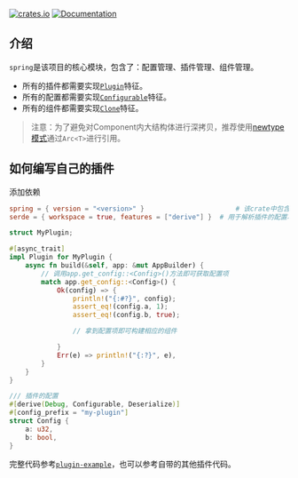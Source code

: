[![crates.io](https://img.shields.io/crates/v/spring.svg)](https://crates.io/crates/spring)
[![Documentation](https://docs.rs/spring/badge.svg)](https://docs.rs/spring)

## 介绍

`spring`是该项目的核心模块，包含了：配置管理、插件管理、组件管理。

* 所有的插件都需要实现[`Plugin`](https://docs.rs/spring/latest/spring/plugin/trait.Plugin.html)特征。
* 所有的配置都需要实现[`Configurable`](https://docs.rs/spring/latest/spring/config/trait.Configurable.html)特征。
* 所有的组件都需要实现[`Clone`](https://doc.rust-lang.org/std/clone/trait.Clone.html)特征。

> 注意：为了避免对Component内大结构体进行深拷贝，推荐使用[newtype模式](https://effective-rust.com/newtype.html)通过`Arc<T>`进行引用。

## 如何编写自己的插件

添加依赖

```toml
spring = { version = "<version>" }                       # 该crate中包含了插件trait的定义
serde = { workspace = true, features = ["derive"] }  # 用于解析插件的配置项
```

```rust
struct MyPlugin;

#[async_trait]
impl Plugin for MyPlugin {
    async fn build(&self, app: &mut AppBuilder) {
        // 调用app.get_config::<Config>()方法即可获取配置项
        match app.get_config::<Config>() {
            Ok(config) => {
                println!("{:#?}", config);
                assert_eq!(config.a, 1);
                assert_eq!(config.b, true);

                // 拿到配置项即可构建相应的组件

            }
            Err(e) => println!("{:?}", e),
        }
    }
}

/// 插件的配置
#[derive(Debug, Configurable, Deserialize)]
#[config_prefix = "my-plugin"]
struct Config {
    a: u32,
    b: bool,
}
```

完整代码参考[`plugin-example`](https://github.com/spring-rs/spring-rs/tree/master/examples/plugin-example)，也可以参考自带的其他插件代码。